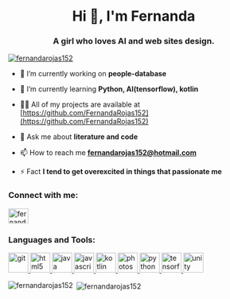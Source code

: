 <h1 align="center">Hi 👋, I'm Fernanda</h1>
<h3 align="center">A girl who loves AI and web sites design.</h3>

<p align="left"> <a href="https://github.com/ryo-ma/github-profile-trophy"><img src="https://github-profile-trophy.vercel.app/?username=fernandarojas152" alt="fernandarojas152" /></a> </p>

- 🔭 I’m currently working on **people-database**

- 🌱 I’m currently learning **Python, AI(tensorflow), kotlin**

- 👨‍💻 All of my projects are available at [https://github.com/FernandaRojas152](https://github.com/FernandaRojas152)

- 💬 Ask me about **literature and code**

- 📫 How to reach me **fernandarojas152@hotmail.com**

- ⚡ Fact **I tend to get overexcited in things that passionate me**

<h3 align="left">Connect with me:</h3>
<p align="left">
<a href="https://instagram.com/fernandarojas152" target="blank"><img align="center" src="https://cdn.jsdelivr.net/npm/simple-icons@3.0.1/icons/instagram.svg" alt="fernandarojas152" height="30" width="40" /></a>
</p>

<h3 align="left">Languages and Tools:</h3>
<p align="left"> <a href="https://git-scm.com/" target="_blank"> <img src="https://www.vectorlogo.zone/logos/git-scm/git-scm-icon.svg" alt="git" width="40" height="40"/> </a> <a href="https://www.w3.org/html/" target="_blank"> <img src="https://devicons.github.io/devicon/devicon.git/icons/html5/html5-original-wordmark.svg" alt="html5" width="40" height="40"/> </a> <a href="https://www.java.com" target="_blank"> <img src="https://devicons.github.io/devicon/devicon.git/icons/java/java-original-wordmark.svg" alt="java" width="40" height="40"/> </a> <a href="https://developer.mozilla.org/en-US/docs/Web/JavaScript" target="_blank"> <img src="https://devicons.github.io/devicon/devicon.git/icons/javascript/javascript-original.svg" alt="javascript" width="40" height="40"/> </a> <a href="https://kotlinlang.org" target="_blank"> <img src="https://www.vectorlogo.zone/logos/kotlinlang/kotlinlang-icon.svg" alt="kotlin" width="40" height="40"/> </a> <a href="https://www.photoshop.com/en" target="_blank"> <img src="https://devicons.github.io/devicon/devicon.git/icons/photoshop/photoshop-plain.svg" alt="photoshop" width="40" height="40"/> </a> <a href="https://www.python.org" target="_blank"> <img src="https://devicons.github.io/devicon/devicon.git/icons/python/python-original.svg" alt="python" width="40" height="40"/> </a> <a href="https://www.tensorflow.org" target="_blank"> <img src="https://www.vectorlogo.zone/logos/tensorflow/tensorflow-icon.svg" alt="tensorflow" width="40" height="40"/> </a> <a href="https://unity.com/" target="_blank"> <img src="https://www.vectorlogo.zone/logos/unity3d/unity3d-icon.svg" alt="unity" width="40" height="40"/> </a> </p>

<p><img align="left" src="https://github-readme-stats.vercel.app/api/top-langs?username=fernandarojas152&show_icons=true&locale=en&layout=compact" alt="fernandarojas152" /></p>

<p>&nbsp;<img align="center" src="https://github-readme-stats.vercel.app/api?username=fernandarojas152&show_icons=true&locale=en" alt="fernandarojas152" /></p>
